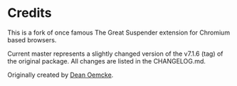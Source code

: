 # Credits

This is a fork of once famous The Great Suspender extension for Chromium based 
browsers.

Current master represents a slightly changed version of the v7.1.6 (tag) of
the original package. All changes are listed in the CHANGELOG.md.

Originally created by [Dean Oemcke](https://github.com/deanoemcke).
